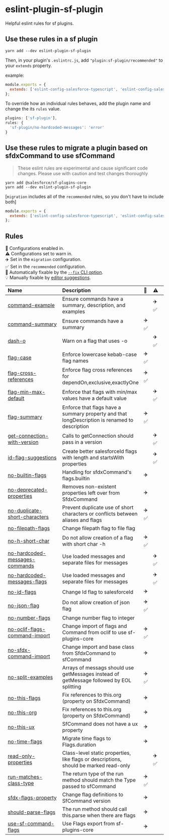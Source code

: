 # eslint-plugin-sf-plugin

Helpful eslint rules for sf plugins.

## Use these rules in a sf plugin

`yarn add --dev eslint-plugin-sf-plugin`

Then, in your plugin's `.eslintrc.js`, add `"plugin:sf-plugin/recommended"` to your `extends` property.

example:

```js
module.exports = {
  extends: ['eslint-config-salesforce-typescript', 'eslint-config-salesforce-license', 'plugin:sf-plugin/recommended'],
};
```

To override how an individual rules behaves, add the plugin name and change the its `rules` value.

```js
plugins: ['sf-plugin'],
rules: {
  'sf-plugin/no-hardcoded-messages': 'error'
}
```

## Use these rules to migrate a plugin based on sfdxCommand to use sfCommand

> These eslint rules are experimental and cause significant code changes. Please use with caution and test changes thoroughly

```shell
yarn add @salesforce/sf-plugins-core
yarn add --dev eslint-plugin-sf-plugin
```

[`migration` includes all of the `recommended` rules, so you don't have to include both]

```js
module.exports = {
  extends: ['eslint-config-salesforce-typescript', 'eslint-config-salesforce-license', 'plugin:sf-plugin/migration'],
};
```

## Rules

<!-- begin auto-generated rules list -->

💼 Configurations enabled in.\
⚠️ Configurations set to warn in.\
✈️ Set in the `migration` configuration.\
✅ Set in the `recommended` configuration.\
🔧 Automatically fixable by the [`--fix` CLI option](https://eslint.org/docs/user-guide/command-line-interface#--fix).\
💡 Manually fixable by [editor suggestions](https://eslint.org/docs/developer-guide/working-with-rules#providing-suggestions).

| Name                                                                           | Description                                                                                   | 💼   | ⚠️   | 🔧 | 💡 |
| :----------------------------------------------------------------------------- | :-------------------------------------------------------------------------------------------- | :--- | :--- | :- | :- |
| [command-example](docs/rules/command-example.md)                               | Ensure commands have a summary, description, and examples                                     |      | ✈️ ✅ |    |    |
| [command-summary](docs/rules/command-summary.md)                               | Ensure commands have a summary                                                                | ✈️ ✅ |      | 🔧 |    |
| [dash-o](docs/rules/dash-o.md)                                                 | Warn on a flag that uses -o                                                                   |      | ✈️ ✅ |    |    |
| [flag-case](docs/rules/flag-case.md)                                           | Enforce lowercase kebab-case flag names                                                       | ✈️ ✅ |      | 🔧 |    |
| [flag-cross-references](docs/rules/flag-cross-references.md)                   | Enforce flag cross references for dependOn,exclusive,exactlyOne                               | ✈️ ✅ |      |    |    |
| [flag-min-max-default](docs/rules/flag-min-max-default.md)                     | Enforce that flags with min/max values have a default value                                   |      | ✈️ ✅ |    |    |
| [flag-summary](docs/rules/flag-summary.md)                                     | Enforce that flags have a summary property and that longDescription is renamed to description | ✈️ ✅ |      | 🔧 |    |
| [get-connection-with-version](docs/rules/get-connection-with-version.md)       | Calls to getConnection should pass in a version                                               |      | ✈️ ✅ |    |    |
| [id-flag-suggestions](docs/rules/id-flag-suggestions.md)                       | Create better salesforceId flags with length and startsWith properties                        |      | ✈️ ✅ | 🔧 | 💡 |
| [no-builtin-flags](docs/rules/no-builtin-flags.md)                             | Handling for sfdxCommand's flags.builtin                                                      | ✈️   |      | 🔧 |    |
| [no-deprecated-properties](docs/rules/no-deprecated-properties.md)             | Removes non-existent properties left over from SfdxCommand                                    | ✈️   |      | 🔧 |    |
| [no-duplicate-short-characters](docs/rules/no-duplicate-short-characters.md)   | Prevent duplicate use of short characters or conflicts between aliases and flags              | ✈️ ✅ |      |    |    |
| [no-filepath-flags](docs/rules/no-filepath-flags.md)                           | Change filepath flag to file flag                                                             |      |      | 🔧 |    |
| [no-h-short-char](docs/rules/no-h-short-char.md)                               | Do not allow creation of a flag with short char -h                                            | ✈️ ✅ |      |    |    |
| [no-hardcoded-messages-commands](docs/rules/no-hardcoded-messages-commands.md) | Use loaded messages and separate files for messages                                           |      | ✈️ ✅ |    |    |
| [no-hardcoded-messages-flags](docs/rules/no-hardcoded-messages-flags.md)       | Use loaded messages and separate files for messages                                           |      | ✈️ ✅ |    |    |
| [no-id-flags](docs/rules/no-id-flags.md)                                       | Change Id flag to salesforceId                                                                | ✈️   |      | 🔧 |    |
| [no-json-flag](docs/rules/no-json-flag.md)                                     | Do not allow creation of json flag                                                            | ✈️ ✅ |      |    |    |
| [no-number-flags](docs/rules/no-number-flags.md)                               | Change number flag to integer                                                                 |      |      | 🔧 |    |
| [no-oclif-flags-command-import](docs/rules/no-oclif-flags-command-import.md)   | Change import of flags and Command from oclif to use sf-plugins-core                          | ✈️ ✅ |      | 🔧 |    |
| [no-sfdx-command-import](docs/rules/no-sfdx-command-import.md)                 | Change import and base class from SfdxCommand to sfCommand                                    | ✈️   |      | 🔧 |    |
| [no-split-examples](docs/rules/no-split-examples.md)                           | Arrays of messags should use getMessages instead of getMessage followed by EOL splitting      | ✈️ ✅ |      | 🔧 |    |
| [no-this-flags](docs/rules/no-this-flags.md)                                   | Fix references to this.org (property on SfdxCommand)                                          | ✈️   |      | 🔧 | 💡 |
| [no-this-org](docs/rules/no-this-org.md)                                       | Fix references to this.org (property on SfdxCommand)                                          | ✈️   |      | 🔧 | 💡 |
| [no-this-ux](docs/rules/no-this-ux.md)                                         | SfCommand does not have a ux property                                                         | ✈️   |      | 🔧 |    |
| [no-time-flags](docs/rules/no-time-flags.md)                                   | Migrate time flags to Flags.duration                                                          | ✈️   |      | 🔧 |    |
| [read-only-properties](docs/rules/read-only-properties.md)                     | Class-level static properties, like flags or descriptions, should be marked read-only         |      | ✈️ ✅ | 🔧 |    |
| [run-matches-class-type](docs/rules/run-matches-class-type.md)                 | The return type of the run method should match the Type passed to sfCommand                   | ✈️ ✅ |      | 🔧 |    |
| [sfdx-flags-property](docs/rules/sfdx-flags-property.md)                       | Change flag definitions to SfCommand version                                                  | ✈️   |      | 🔧 |    |
| [should-parse-flags](docs/rules/should-parse-flags.md)                         | The run method should call this.parse when there are flags                                    | ✈️   |      | 🔧 |    |
| [use-sf-command-flags](docs/rules/use-sf-command-flags.md)                     | Use Flags export from sf-plugins-core                                                         | ✈️   |      | 🔧 |    |

<!-- end auto-generated rules list -->
